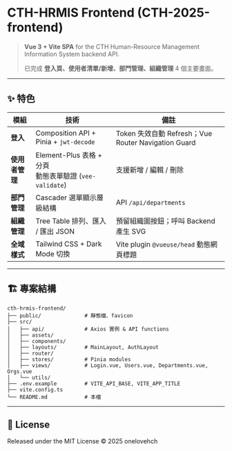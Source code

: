 # CTH-HRMIS Frontend (CTH-2025-frontend)

> **Vue 3 + Vite SPA** for the CTH Human-Resource Management Information System backend API.
>
> 已完成 **登入頁、使用者清單/新增、部門管理、組織管理** 4 個主要畫面。

---

## ✨ 特色

| 模組        | 技術                                              | 備註                                             |
| --------- | ----------------------------------------------- | ---------------------------------------------- |
| **登入**    | Composition API + Pinia + `jwt-decode`          | Token 失效自動 Refresh；Vue Router Navigation Guard |
| **使用者管理** | Element-Plus 表格 + 分頁<br>動態表單驗證 (`vee-validate`) | 支援新增 / 編輯 / 刪除                                 |
| **部門管理**  | Cascader 選單顯示層級結構                               | API `/api/departments`                         |
| **組織管理**  | Tree Table 排列、匯入 / 匯出 JSON                      | 預留組織圖按鈕；呼叫 Backend 產生 SVG                      |
| **全域樣式**  | Tailwind CSS + Dark Mode 切換                     | Vite plugin `@vueuse/head` 動態網頁標題              |

---

## 🏗️ 專案結構

```text
cth-hrmis-frontend/
├── public/              # 靜態檔、favicon
├── src/
│   ├── api/             # Axios 實例 & API functions
│   ├── assets/
│   ├── components/
│   ├── layouts/         # MainLayout, AuthLayout
│   ├── router/
│   ├── stores/          # Pinia modules
│   ├── views/           # Login.vue, Users.vue, Departments.vue, Orgs.vue
│   └── utils/
├── .env.example         # VITE_API_BASE, VITE_APP_TITLE
├── vite.config.ts
└── README.md            # 本檔
```

---
## 📝 License


Released under the MIT License © 2025 onelovehch

